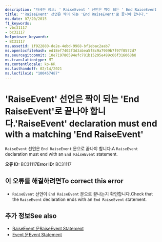 ```yaml
---
description: "자세한 정보: ' RaiseEvent ' 선언은 짝이 되는 ' End RaiseEvent '로 끝나야 합니다."
title: "'RaiseEvent' 선언은 짝이 되는 'End RaiseEvent'로 끝나야 합니다."
ms.date: 07/20/2015
f1_keywords:
- vbc31117
- bc31117
helpviewer_keywords:
- BC31117
ms.assetid: 1f922880-de2e-4ebd-9968-bf1ebac2aab7
ms.openlocfilehash: ed18ef7402f3d3abea5f8c9a7909b7f97f0572d7
ms.sourcegitcommit: 10e719780594efc781b15295e499c66f316068b8
ms.translationtype: MT
ms.contentlocale: ko-KR
ms.lasthandoff: 02/14/2021
ms.locfileid: "100457487"
---
```

# <a name="raiseevent-declaration-must-end-with-a-matching-end-raiseevent"></a><span data-ttu-id="7fa0a-103">'RaiseEvent' 선언은 짝이 되는 'End RaiseEvent'로 끝나야 합니다.</span><span class="sxs-lookup"><span data-stu-id="7fa0a-103">'RaiseEvent' declaration must end with a matching 'End RaiseEvent'</span></span>

<span data-ttu-id="7fa0a-104">`RaiseEvent` 선언은 `End RaiseEvent` 문으로 끝나야 합니다.</span><span class="sxs-lookup"><span data-stu-id="7fa0a-104">A `RaiseEvent` declaration must end with an `End RaiseEvent` statement.</span></span>  
  
 <span data-ttu-id="7fa0a-105">**오류 ID:** BC31117</span><span class="sxs-lookup"><span data-stu-id="7fa0a-105">**Error ID:** BC31117</span></span>  
  
## <a name="to-correct-this-error"></a><span data-ttu-id="7fa0a-106">이 오류를 해결하려면</span><span class="sxs-lookup"><span data-stu-id="7fa0a-106">To correct this error</span></span>  
  
- <span data-ttu-id="7fa0a-107">`RaiseEvent` 선언이 `End RaiseEvent` 문으로 끝나는지 확인합니다.</span><span class="sxs-lookup"><span data-stu-id="7fa0a-107">Check that the `RaiseEvent` declaration ends with an `End RaiseEvent` statement.</span></span>  
  
## <a name="see-also"></a><span data-ttu-id="7fa0a-108">추가 정보</span><span class="sxs-lookup"><span data-stu-id="7fa0a-108">See also</span></span>

- [<span data-ttu-id="7fa0a-109">RaiseEvent 문</span><span class="sxs-lookup"><span data-stu-id="7fa0a-109">RaiseEvent Statement</span></span>](../language-reference/statements/raiseevent-statement.md)
- [<span data-ttu-id="7fa0a-110">Event 문</span><span class="sxs-lookup"><span data-stu-id="7fa0a-110">Event Statement</span></span>](../language-reference/statements/event-statement.md)

